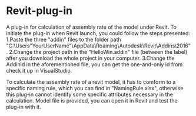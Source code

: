 # Revit-plug-in
A plug-in for calculation of assembly rate of the model under Revit.
To initiate the plug-in when Revit launch, you could follow the steps presented:
  1.Paste the three "addin" files to the folder path "C:\Users\"YourUserName"\AppData\Roaming\Autodesk\Revit\Addins\2016".
  2.Change the project path in the "HelloWin.addin" file (between the <Assembly> label) after you download the whole project in your computer.
  3.Change the AddinId in the aforementioned file, you can get the one-and-only id from check it up in VisualStudio.

 To calculate the assembly rate of a revit model, it has to comform to a specific naming rule, which you can find in "NamingRule.xlsx", otherwise this plug-in cannot identify some specific attributes necessary in the calculation.
 Model file is provided, you can open it in Revit and test the plug-in with it.
